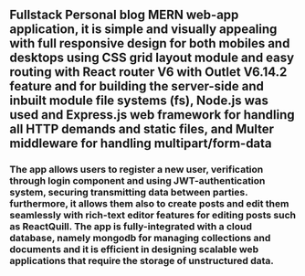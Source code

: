 ## Fullstack Personal blog MERN web-app application, it is simple and visually appealing with full responsive design for both mobiles and desktops using CSS grid layout module and easy routing with React router V6 with Outlet V6.14.2 feature and for building the server-side and inbuilt module file systems (fs), Node.js was used and Express.js web framework for handling all HTTP demands and static files, and Multer middleware for handling multipart/form-data

### The app allows users to register a new user, verification through login component and using JWT-authentication system, securing transmitting data between parties. furthermore, it allows them also to create posts and edit them seamlessly with rich-text editor features for editing posts such as ReactQuill. The app is fully-integrated with a cloud database, namely mongodb for managing collections and documents and it is efficient in designing scalable web applications that require the storage of unstructured data.
